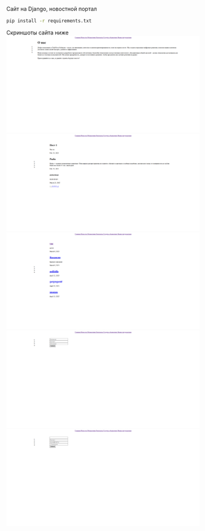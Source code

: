 Сайт на Django, новостной портал
```bash
pip install -r requirements.txt
```
Скриншоты сайта ниже 
![image](images-site-for-github-README-not-use-on-site/index.png)
![image](images-site-for-github-README-not-use-on-site/posts.png)
![image](images-site-for-github-README-not-use-on-site/advertisements.png)
![image](images-site-for-github-README-not-use-on-site/create_advertisements.png)
![image](images-site-for-github-README-not-use-on-site/create_offer.png)
